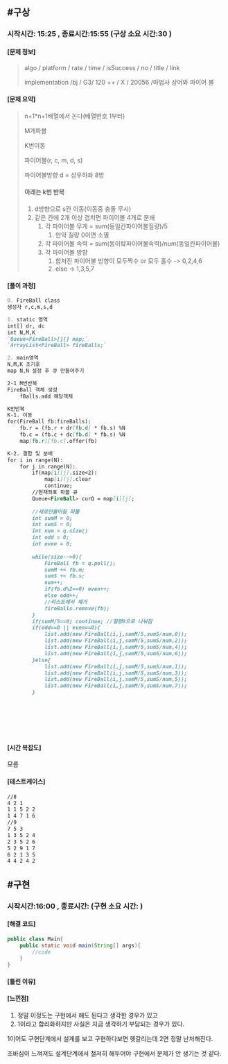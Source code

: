 

## #구상

### 시작시간: 15:25 , 종료시간:15:55 (구상 소요 시간:30 )



#### [문제 정보]

>  algo / platform / rate / time / isSuccess / no / title / link
>
>  implementation /bj / G3/ 120 ++ / X / 20056 /마법사 상어와 파이어 볼

#### [문제 요약] 

> n+1*n+1배열에서 논다(배열번호 1부터)
>
> M개파볼
>
> K번이동
>
> 파이어볼(r, c, m, d, s)
>
> 파이어볼방향 d = 상우하좌 8방
>
> #### 아래는 k번 반복
>
> 1. d방향으로 s칸 이동(이동중 충돌 무시)
> 2. 같은 칸에 2개 이상 겹치면 파이어볼 4개로 분쇄
>    1. 각 파이어볼 무게  = sum(동일칸파이어볼질량)/5
>       1. 만약 질량 0이면 소멸
>    2. 각 파이어볼 속력 = sum(동이랔파이어볼속력)/num(동일칸파이어볼)
>    3. 각 파이어볼 방향
>       1. 합처진 파이어볼 방향이 모두짝수 or 모두 홀수 -> 0,2,4,6
>       2. else -> 1,3,5,7

#### [풀이 과정]

```markdown
0. FireBall class
생성자 r,c,m,s,d

1. static 영역
int[] dr, dc
int N,M,K
`Queue<FireBall>[][] map;`
`ArrayList<FireBall> fireBalls;`

2. main영역
N,M,K 초기호
map N,N 설정 후 큐 만들어주기

2-1 M번반복
FireBall 객체 생성
	fBalls.add 해당객체

K번반복
K-1. 이동
for(FireBall fb:fireBalls):
	fb.r = (fb.r + dr[fb.d] * fb.s) %N
	fb.c = (fb.c + dc[fb.d] * fb.s) %N
	map[fb.r][fb.c].offer(fb)

K-2. 결합 및 분배
for i in range(N):
	for j in range(N):
		if(map[i][j].size<2):
			map[i][j].clear
			continue;
		//현재좌표 파볼 큐
		Queue<FireBall> curQ = map[i][j];
		
		//새로만들어질 파볼
		int sumM = 0;
		int sumS = 0;
		int num = q.size()
		int odd = 0;
		int even = 0;
		
		while(size-->0){
			FireBall fb = q.poll();
			sumM += fb.m;
			sumS += fb.s;
			num++;
			if(fb.d%2==0) even++;
			else odd++;
			//리스트에서 제거
			fireBalls.remove(fb);
		}
		if(sumM/5==0) continue; //질량0으로 나눠짐
		if(odd==0 || even==0){
			list.add(new FireBall(i,j,sumM/5,sumS/num,0));
            list.add(new FireBall(i,j,sumM/5,sumS/num,2));
            list.add(new FireBall(i,j,sumM/5,sumS/num,4));
            list.add(new FireBall(i,j,sumM/5,sumS/num,6));
		}else{
			list.add(new FireBall(i,j,sumM/5,sumS/num,1));
            list.add(new FireBall(i,j,sumM/5,sumS/num,3));
            list.add(new FireBall(i,j,sumM/5,sumS/num,5));
            list.add(new FireBall(i,j,sumM/5,sumS/num,7));		
		}
		
		
		
		
		
	


```





#### [시간 복잡도]

모름

#### [테스트케이스]

```markdown
//8
4 2 1
1 1 5 2 2
1 4 7 1 6
//9
7 5 3
1 3 5 2 4
2 3 5 2 6
5 2 9 1 7
6 2 1 3 5
4 4 2 4 2
```



## #구현

### 시작시간:16:00 , 종료시간: (구현 소요 시간: )



#### [해결 코드] 

```java
public class Main{
    public static void main(String[] args){
        //code
    }
}
```





#### [틀린 이유]

#### [느낀점]

1. 정말 이정도는 구현에서 해도 된다고 생각한 경우가 있고
2. 1이라고 합리화하지만 사실은 지금 생각하기 부담되는 경우가 있다.

1이어도 구현단계에서 설계를 보고 구현하다보면 헷갈리는데 2면 정말 난처해진다.

조바심이 느껴져도 설계단계에서 철저히 해두어야 구현에서 문제가 안 생기는 것 같다.